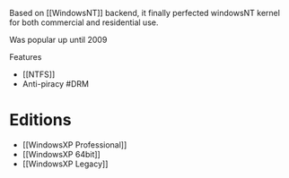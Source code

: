 Based on [[WindowsNT]] backend, it finally perfected windowsNT kernel for both commercial and residential use.

Was popular up until 2009

Features
- [[NTFS]]
- Anti-piracy #DRM 


# Editions
- [[WindowsXP Professional]]
- [[WindowsXP 64bit]]
- [[WindowsXP Legacy]]
